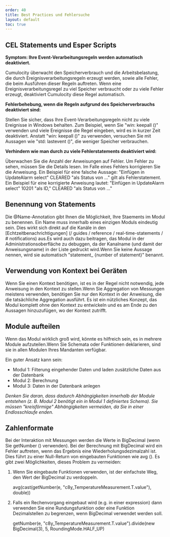 ```yaml
---
order: 40
title: Best Practices und Fehlersuche
layout: default
toc: true
---
```


## CEL Statements und Esper Scripts

**Symptom: Ihre Event-Verarbeitungsregeln werden automatisch deaktiviert.**

Cumulocity überwacht den Speicherverbrauch und die Arbeitsbelastung, die durch Ereignisverarbeitungsregeln erzeugt werden, sowie alle Fehler, die beim Ausführen dieser Regeln auftreten. Wenn eine Ereignisverarbeitungsregel zu viel Speicher verbraucht oder zu viele Fehler erzeugt, deaktiviert Cumulocity diese Regel automatisch.

**Fehlerbehebung, wenn die Regeln aufgrund des Speicherverbrauchs deaktiviert sind:**

Stellen Sie sicher, dass Ihre Event-Verarbeitungsregeln nicht zu viele Ereignisse in Windows behalten. Zum Beispiel, wenn Sie "win: keepall ()" verwenden und viele Ereignisse die Regel eingeben, wird es in kurzer Zeit deaktiviert. Anstatt "win: keepall ()" zu verwenden, versuchen Sie mit Aussagen wie "std: lastevent ()", die weniger Speicher verbrauchen.

**Verhindern wie man durch zu viele Fehlerstatements deaktiviert wird:**

Überwachen Sie die Anzahl der Anweisungen auf Fehler. Um Fehler zu sehen, müssen Sie die Details lesen. Im Falle eines Fehlers korrigieren Sie die Anweisung.
Ein Beispiel für eine falsche Aussage: "Einfügen in UpdateAlarm select" CLEARED "als Status von ..." gilt als Fehlerstatement.
Ein Beispiel für eine korrigierte Anweisung lautet: "Einfügen in UpdateAlarm select" 10201 "als ID," CLEARED "als Status von ..."


## Benennung von Statements

Die @Name-Annotation gibt Ihnen die Möglichkeit, Ihre Staements im Modul zu benennen. Ein Name muss innerhalb eines einzigen Moduls eindeutig sein. Dies wirkt sich direkt auf die Kanäle in den [Echtzeitbenachrichtigungen] (/ guides / reference / real-time-statements / # notifications) aus.Es wird auch dazu beitragen, das Modul in der Administrationsoberfläche zu debuggen, da der Kanalname (und damit der Anweisungsname) in der Liste gedruckt wird.Wenn Sie keine Aussage nennen, wird sie automatisch "statement_ {number of statement}" benannt.

## Verwendung von Kontext bei Geräten

Wenn Sie einen Kontext benötigen, ist es in der Regel nicht notwendig, jede Anweisung in den Kontext zu stellen.Wenn Sie Aggregation von Messungen meistens verwenden, benötigen Sie nur den Kontext in der Anweisung, die die tatsächliche Aggregation ausführt. Es ist ein nützliches Konzept, das Modul komplett ohne den Kontext zu entwickeln und es am Ende zu den Aussagen hinzuzufügen, wo der Kontext zutrifft.

## Module aufteilen

Wenn das Modul wirklich groß wird, könnte es hilfreich sein, es in mehrere Module aufzuteilen.Wenn Sie Schemata oder Funktionen deklarieren, sind sie in allen Modulen Ihres Mandanten verfügbar.

Ein guter Ansatz kann sein:

* Modul 1: Filterung eingehender Daten und laden zusätzliche Daten aus der Datenbank
* Modul 2: Berechnung
* Modul 3: Daten in der Datenbank anlegen

*Denken Sie daran, dass dadurch Abhängigkeiten innerhalb der Module entstehen (z. B. Modul 2 benötigt ein in Modul 1 definiertes Schema). Sie müssen "kreisförmige" Abhängigkeiten vermeiden, da Sie in einer Endlosschlaufe enden.*

## Zahlenformate

Bei der Interaktion mit Messungen werden die Werte in BigDecimal (wenn Sie getNumber () verwenden).
Bei der Berechnung mit BigDecimal wird ein Fehler auftreten, wenn das Ergebnis eine Wiederholungsdezimalzahl ist. Dies führt zu einer Null-Return von eingebauten Funktionen wie avg ().
Es gibt zwei Möglichkeiten, dieses Problem zu vermeiden:

1. Wenn Sie eingebaute Funktionen verwenden, ist der einfachste Weg, den Wert der BigDecimal zu verdoppeln.

    avg(cast(getNumber(e, "c8y_TemperatureMeasurement.T.value"), double))

2. Falls ein Rechenvorgang eingebaut wird (e.g. in einer expression) dann verwenden Sie eine Rundungsfunktion oder eine Funktion Dezimalstellen zu begrenzen, wenn BigDecimal verwendet werden soll.

    getNumber(e, "c8y_TemperatureMeasurement.T.value").divide(new BigDecimal(3), 5, RoundingMode.HALF_UP)
